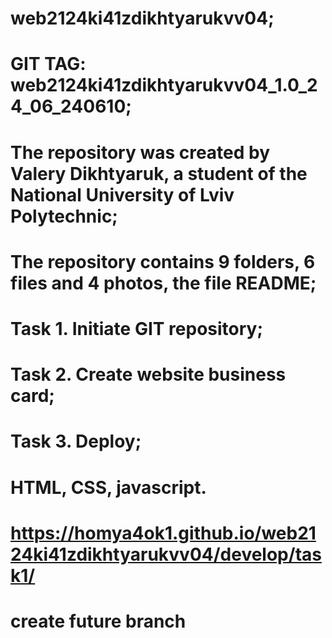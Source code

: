 # web2124ki41zdikhtyarukvv04;
# GIT TAG: web2124ki41zdikhtyarukvv04_1.0_24_06_240610;
# The repository was created by Valery Dikhtyaruk, a student of the National University of Lviv Polytechnic;
# The repository contains 9 folders, 6 files and 4 photos, the file README;
# Task 1. Initiate GIT repository;
# Task 2. Create website business card;
# Task 3. Deploy;
# HTML, CSS, javascript.
# https://homya4ok1.github.io/web2124ki41zdikhtyarukvv04/develop/task1/
# create future branch

